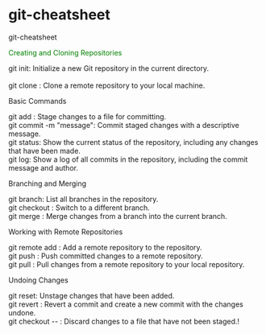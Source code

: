 # git-cheatsheet
git-cheatsheet

<span style="color: green"> Creating and Cloning Repositories</span></br>

git init: Initialize a new Git repository in the current directory.</br></br>
git clone <repository URL>: Clone a remote repository to your local machine.</br>

Basic Commands</br>

git add <file>: Stage changes to a file for committing.</br>
git commit -m "message": Commit staged changes with a descriptive message.</br>
git status: Show the current status of the repository, including any changes that have been made.</br>
git log: Show a log of all commits in the repository, including the commit message and author.</br>

Branching and Merging</br>

git branch: List all branches in the repository.</br>
git checkout <branch>: Switch to a different branch.</br>
git merge <branch>: Merge changes from a branch into the current branch.</br>

Working with Remote Repositories</br>

git remote add <name> <repository URL>: Add a remote repository to the repository.</br>
git push <remote> <branch>: Push committed changes to a remote repository.</br>
git pull <remote> <branch>: Pull changes from a remote repository to your local repository.</br>

Undoing Changes</br>

git reset: Unstage changes that have been added.</br>
git revert <commit>: Revert a commit and create a new commit with the changes undone.</br>
git checkout -- <file>: Discard changes to a file that have not been staged.!</br>
